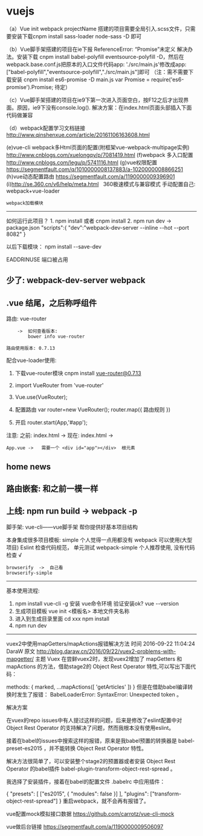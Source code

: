 # vuejs
（a）Vue init webpack projectName 搭建的项目需要全局引入.scss文件，只需要安装下载cnpm install sass-loader node-sass -D 即可

（b）Vue脚手架搭建的项目在ie下报 ReferenceError: “Promise”未定义 解决办法。安装下载 cnpm install babel-polyfill eventsource-polyfill -D，然后在webpack.base.conf.js把原本的入口文件代码app: './src/main.js'修改成app: ["babel-polyfill","eventsource-polyfill","./src/main.js"]即可
（注：需不需要下载安装 cnpm install es6-promise -D  main.js var Promise = require('es6-promise').Promise; 待定）

（c）Vue脚手架搭建的项目在ie9下第一次进入页面空白，按F12之后才出现界面。原因，ie9下没有console.log().
解决方案：在index.html页面头部插入下面代码做兼容
<script type="text/javascript">
      if(!window.console){
          window.console = {};
      }
      if(!window.console.log){
          window.console.log = function(msg){};
      }
      
</script>

（d）webpack配置学习文档链接
     http://www.qinshenxue.com/article/20161106163608.html
     
 (e)vue-cli webpack多Html页面的配置(附框架vue-webpack-multipage实例)  http://www.cnblogs.com/xuelongqy/p/7081419.html
 (f)webpack 多入口配置  http://www.cnblogs.com/legu/p/5741116.html
 (g)vue权限配置  https://segmentfault.com/q/1010000008137883/a-1020000008866251
 (h)vue动态配置路由  https://segmentfault.com/a/1190000009396901
 (i)http://se.360.cn/v6/help/meta.html   360极速模式与兼容模式
手动配置自己:
	webpack+vue-loader

	webpack加载模块
-------------------------------------
如何运行此项目？
	1. npm install	或者    cnpm install
	2. npm run dev
		->  package.json
			"scripts":{
				"dev":"webpack-dev-server --inline --hot --port 8082"
			}

以后下载模块：
	npm install <package-name>  --save-dev

EADDRINUSE	端口被占用

少了:
	webpack-dev-server
	webpack
----------------------------------------
.vue 结尾，之后称呼组件
----------------------------------------
路由:
	vue-router

		->  如何查看版本:
			bower info vue-router

	路由使用版本: 0.7.13
配合vue-loader使用:
1. 下载vue-router模块
	cnpm install vue-router@0.7.13
2. import VueRouter from 'vue-router'

3. Vue.use(VueRouter);

4. 配置路由
	var router=new VueRouter();
	router.map({
		路由规则
	})
5. 开启
	router.start(App,'#app');

注意:
	之前: index.html	->   <app></app>
	现在: index.html	->   <div id="app"></div>

	App.vue	->   需要一个 <div id="app"></div>  根元素

home	news
---------------------------------------------
路由嵌套:
	和之前一模一样
--------------------------------------------
上线:
	npm run build
		->	webpack -p
--------------------------------------------
脚手架:
	vue-cli——vue脚手架
		帮你提供好基本项目结构

本身集成很多项目模板:
	simple		个人觉得一点用都没有
	webpack	可以使用(大型项目)
			Eslint 检查代码规范，
			单元测试
	webpack-simple	个人推荐使用, 没有代码检查	√

	browserify	->  自己看
	browserify-simple
	
--------------------------------------------
基本使用流程:
1. npm install vue-cli -g	安装 vue命令环境
	验证安装ok?
		vue --version
2. 生成项目模板
	vue init <模板名> 本地文件夹名称
3. 进入到生成目录里面
	cd xxx
	npm install
4. npm run dev
--------------------------------------------	





vuex2中使用mapGetters/mapActions报错解决方法
时间 2016-09-22 11:04:24  DaraW
原文  http://blog.daraw.cn/2016/09/22/vuex2-problems-with-mapgetter/
主题 Vuex
在尝鲜vuex2时，发现vuex2增加了 mapGetters 和 mapActions 的方法，借助stage2的 Object Rest Operator 特性,可以写出下面代码：

methods: {
  marked,
  ...mapActions([
    'getArticles'
  ])
}
但是在借助babel编译转换时发生了报错： BabelLoaderError: SyntaxError: Unexpected token 。

解决方案

在vuex的repo issues中有人提过这样的问题，后来是修改了eslint配置中对 Object Rest Operator 的支持解决了问题，然而我根本没有使用eslint。

接着在babel的issues中搜索这样的报错，原来是我babel预置的转换器是 babel-preset-es2015 ，并不能转换 Object Rest Operator 特性。

解决方法很简单了，可以安装整个stage2的预置器或者安装 Object Rest Operator 的babel插件 babel-plugin-transform-object-rest-spread 。

我选择了安装插件，接着在babel的配置文件 .babelrc 中应用插件：

{
  "presets": [
    ["es2015", { "modules": false }]
  ],
  "plugins": ["transform-object-rest-spread"]
}
重启webpack，就不会再有报错了。


vue配置mock模拟接口数据
https://github.com/carrotz/vue-cli-mock


vue做后台链接
https://segmentfault.com/a/1190000009506097




	
